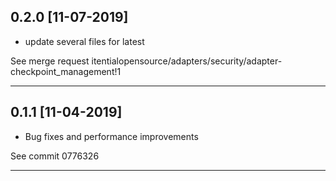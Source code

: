 
## 0.2.0 [11-07-2019]

* update several files for latest

See merge request itentialopensource/adapters/security/adapter-checkpoint_management!1

---

## 0.1.1 [11-04-2019]

* Bug fixes and performance improvements

See commit 0776326

---
